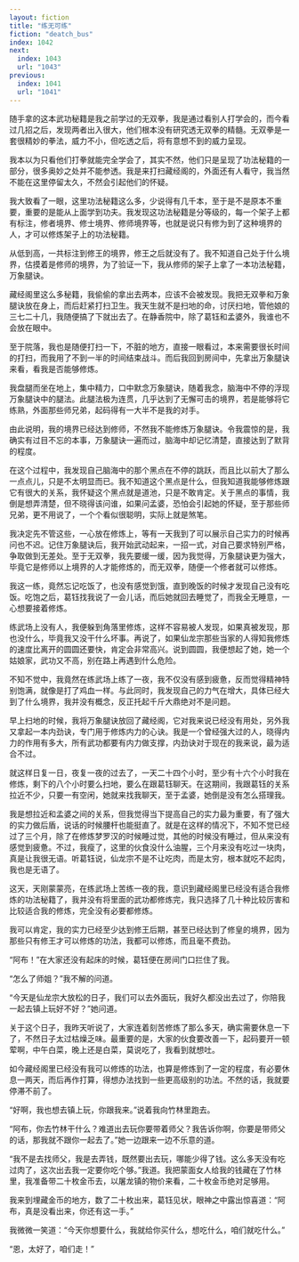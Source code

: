 ```yaml
---
layout: fiction
title: "练无可练"
fiction: "deatch_bus"
index: 1042
next:
  index: 1043
  url: "1043"
previous:
  index: 1041
  url: "1041"
---
```

随手拿的这本武功秘籍是我之前学过的无双拳，我是通过看别人打学会的，而今看过几招之后，发现两者出入很大，他们根本没有研究透无双拳的精髓。无双拳是一套很精妙的拳法，威力不小，但吃透之后，将有意想不到的威力呈现。

我本以为只看他们打拳就能完全学会了，其实不然，他们只是呈现了功法秘籍的一部分，很多奥妙之处并不能参透。我是来打扫藏经阁的，外面还有人看守，我当然不能在这里停留太久，不然会引起他们的怀疑。

我大致看了一眼，这里功法秘籍这么多，少说得有几千本，至于是不是原本不重要，重要的是能从上面学到功夫。我发现这功法秘籍是分等级的，每一个架子上都有标注，修者境界、修士境界、修师境界等，也就是说只有修为到了这种境界的人，才可以修炼架子上的功法秘籍。

从低到高，一共标注到修王的境界，修王之后就没有了。我不知道自己处于什么境界，估摸着是修师的境界，为了验证一下，我从修师的架子上拿了一本功法秘籍，万象腿诀。

藏经阁里这么多秘籍，我偷偷的拿出去两本，应该不会被发现。我把无双拳和万象腿诀放在身上，而后赶紧打扫卫生。我天生就不是扫地的命，讨厌扫地，管他娘的三七二十几，我随便搞了下就出去了。在静香院中，除了葛钰和孟婆外，我谁也不会放在眼中。

至于院落，我也是随便打扫一下，不脏的地方，直接一眼看过，本来需要很长时间的打扫，而我用了不到一半的时间结束战斗。而后我回到房间中，先拿出万象腿诀来看，看我是否能够修炼。

我盘腿而坐在地上，集中精力，口中默念万象腿诀，随着我念，脑海中不停的浮现万象腿诀中的腿法。此腿法极为连贯，几乎达到了无懈可击的境界，若是能够将它练熟，外面那些师兄弟，起码得有一大半不是我的对手。

由此说明，我的境界已经达到修师，不然我不能修炼万象腿诀。令我震惊的是，我确实有过目不忘的本事，万象腿诀一遍而过，脑海中却记忆清楚，直接达到了默背的程度。

在这个过程中，我发现自己脑海中的那个黑点在不停的跳跃，而且比以前大了那么一点点儿，只是不太明显而已。我不知道这个黑点是什么，但我知道我能够修炼跟它有很大的关系，我怀疑这个黑点就是道池，只是不敢肯定。关于黑点的事情，我倒是想弄清楚，但不晓得该问谁，如果问孟婆，恐怕会引起她的怀疑，至于那些师兄弟，更不用说了，一个个看似很聪明，实际上就是煞笔。

我决定先不管这些，一心放在修炼上，等有一天我到了可以展示自己实力的时候再问也不迟。记住万象腿诀后，我开始武动起来，一招一式，对自己要求特别严格，争取做到无差处。至于无双拳，我先要缓一缓，因为我觉得，万象腿诀更为强大，毕竟它是修师以上境界的人才能修炼的，而无双拳，随便一个修者就可以修炼。

我这一练，竟然忘记吃饭了，也没有感觉到饿，直到晚饭的时候才发现自己没有吃饭。吃饱之后，葛钰找我说了一会儿话，而后她就回去睡觉了，而我全无睡意，一心想要接着修炼。

练武场上没有人，我便躲到角落里修炼，这样不容易被人发现，如果真被发现，那也没什么，毕竟我又没干什么坏事。再说了，如果仙龙宗那些当家的人得知我修炼的速度比离开的圆圆还要快，肯定会非常高兴。说到圆圆，我便想起了她，她一个姑娘家，武功又不高，别在路上再遇到什么危险。

不知不觉中，我竟然在练武场上练了一夜，我不仅没有感到疲惫，反而觉得精神特别饱满，就像是打了鸡血一样。与此同时，我发现自己的力气在增大，具体已经大到了什么境界，我并没有概念，反正托起千斤大鼎绝对不是问题。

早上扫地的时候，我将万象腿诀放回了藏经阁，它对我来说已经没有用处，另外我又拿起一本内劲诀，专门用于修炼内力的心诀。我是一个曾经强大过的人，晓得内力的作用有多大，所有武功都要有内力做支撑，内劲诀对于现在的我来说，最为适合不过。

就这样日复一日，夜复一夜的过去了，一天二十四个小时，至少有十六个小时我在修炼，剩下的八个小时要么扫地，要么在跟葛钰聊天。在这期间，我跟葛钰的关系拉近不少，只要一有空闲，她就来找我聊天，至于孟婆，她倒是没有怎么搭理我。

我是想拉近和孟婆之间的关系，但我觉得当下提高自己的实力最为重要，有了强大的实力做后盾，说话的时候腰杆也能挺直了。就是在这样的情况下，不知不觉已经过了三个月，除了在修炼梦罗汉的时候睡过觉，其他的时候没有睡过，但从来没有感觉到疲惫。不过，我瘦了，这里的伙食没什么油腥，三个月来没有吃过一块肉，真是让我很无语。听葛钰说，仙龙宗不是不让吃肉，而是太穷，根本就吃不起肉，我也是无语了。

这天，天刚蒙蒙亮，在练武场上苦练一夜的我，意识到藏经阁里已经没有适合我修炼的功法秘籍了，我并没有将里面的武功都修炼完，我只选择了几十种比较厉害和比较适合我的修炼，完全没有必要都修炼。

我可以肯定，我的实力已经至少达到修王后期，甚至已经达到了修皇的境界，因为那些只有修王才可以修炼的功法，我都可以修炼，而且毫不费劲。

“阿布！”在大家还没有起床的时候，葛钰便在房间门口拦住了我。

“怎么了师姐？”我不解的问道。

“今天是仙龙宗大放松的日子，我们可以去外面玩，我好久都没出去过了，你陪我一起去镇上玩好不好？”她问道。

关于这个日子，我昨天听说了，大家连着刻苦修炼了那么多天，确实需要休息一下了，不然日子太过枯燥乏味。最重要的是，大家的伙食要改善一下，起码要开一顿荤啊，中午白菜，晚上还是白菜，莫说吃了，我看到就想吐。

如今藏经阁里已经没有我可以修炼的功法，也算是修炼到了一定的程度，有必要休息一两天，而后再作打算，得想办法找到一些更高级别的功法。不然的话，我就要停滞不前了。

“好啊，我也想去镇上玩，你跟我来。”说着我向竹林里跑去。

“阿布，你去竹林干什么？难道出去玩你要带着师父？我告诉你啊，你要是带师父的话，那我就不跟你一起去了。”她一边跟来一边不乐意的道。

“我不是去找师父，我是去弄钱，既然要出去玩，哪能少得了钱。这么多天没有吃过肉了，这次出去我一定要你吃个够。”我道。我把蒙面女人给我的钱藏在了竹林里，我准备带二十枚金币去，以屠龙镇的物价来看，二十枚金币绝对足够用。

我来到埋藏金币的地方，数了二十枚出来，葛钰见状，眼神之中露出惊喜道：“阿布，真是没看出来，你还有这一手。”

我微微一笑道：“今天你想要什么，我就给你买什么，想吃什么，咱们就吃什么。”

“恩，太好了，咱们走！”